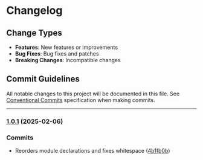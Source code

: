 # Changelog

## Change Types

- **Features**: New features or improvements
- **Bug Fixes**: Bug fixes and patches
- **Breaking Changes**: Incompatible changes

## Commit Guidelines

All notable changes to this project will be documented in this file. See [Conventional Commits](https://www.conventionalcommits.org/) specification when making commits.

---
### [1.0.1](https://github.com/sichang824/RustyTag/compare/1.0.0...1.0.1) (2025-02-06)

### Commits

* Reorders module declarations and fixes whitespace ([4b1fb0b](https://github.com/sichang824/RustyTag/commit/4b1fb0bd836a7c3c87eddaa952fc78a8a0b1ecc4))

